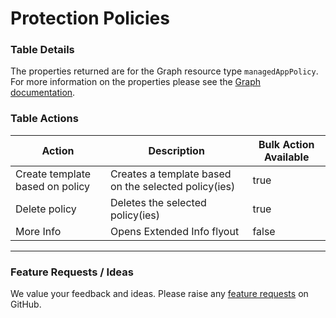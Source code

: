 # Protection Policies

### Table Details

The properties returned are for the Graph resource type `managedAppPolicy`. For more information on the properties please see the [Graph documentation](https://learn.microsoft.com/en-us/graph/api/resources/intune-mam-managedapppolicy?view=graph-rest-1.0#properties).

### Table Actions

<table><thead><tr><th>Action</th><th>Description</th><th data-type="checkbox">Bulk Action Available</th></tr></thead><tbody><tr><td>Create template based on policy</td><td>Creates a template based on the selected policy(ies)</td><td>true</td></tr><tr><td>Delete policy</td><td>Deletes the selected policy(ies)</td><td>true</td></tr><tr><td>More Info</td><td>Opens Extended Info flyout</td><td>false</td></tr></tbody></table>

***

### Feature Requests / Ideas

We value your feedback and ideas. Please raise any [feature requests](https://github.com/KelvinTegelaar/CIPP/issues/new?assignees=\&labels=enhancement%2Cno-priority\&projects=\&template=feature.yml\&title=%5BFeature+Request%5D%3A+) on GitHub.
